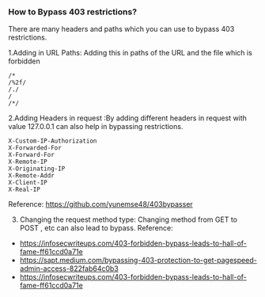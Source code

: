 ### How to Bypass 403 restrictions?
There are many headers and paths which you can use to bypass 403 restrictions.

1.Adding in URL Paths: Adding this in paths of the URL and the file which is forbidden

    /*
    /%2f/
    /./
    /
    /*/

2.Adding Headers in request :By adding different headers in request with value 127.0.0.1 can also help in bypassing restrictions.

    X-Custom-IP-Authorization
    X-Forwarded-For
    X-Forward-For
    X-Remote-IP
    X-Originating-IP
    X-Remote-Addr
    X-Client-IP
    X-Real-IP

Reference: https://github.com/yunemse48/403bypasser

3. Changing the request method type: Changing method from GET to POST , etc can also lead to bypass.
Reference: 
 * https://infosecwriteups.com/403-forbidden-bypass-leads-to-hall-of-fame-ff61ccd0a71e
 * https://sapt.medium.com/bypassing-403-protection-to-get-pagespeed-admin-access-822fab64c0b3
 * https://infosecwriteups.com/403-forbidden-bypass-leads-to-hall-of-fame-ff61ccd0a71e

